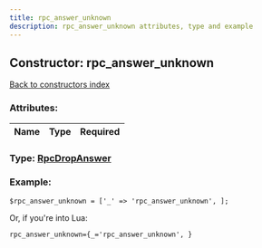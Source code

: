 ```yaml
---
title: rpc_answer_unknown
description: rpc_answer_unknown attributes, type and example
---
```

## Constructor: rpc\_answer\_unknown  
[Back to constructors index](index.md)



### Attributes:

| Name     |    Type       | Required |
|----------|:-------------:|---------:|



### Type: [RpcDropAnswer](../types/RpcDropAnswer.md)


### Example:

```
$rpc_answer_unknown = ['_' => 'rpc_answer_unknown', ];
```  

Or, if you're into Lua:  


```
rpc_answer_unknown={_='rpc_answer_unknown', }

```


